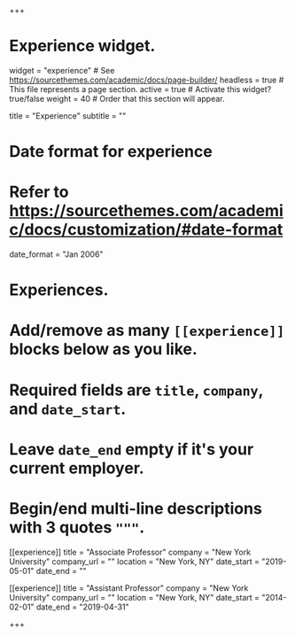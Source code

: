 +++
# Experience widget.
widget = "experience"  # See https://sourcethemes.com/academic/docs/page-builder/
headless = true  # This file represents a page section.
active = true  # Activate this widget? true/false
weight = 40  # Order that this section will appear.

title = "Experience"
subtitle = ""

# Date format for experience
#   Refer to https://sourcethemes.com/academic/docs/customization/#date-format
date_format = "Jan 2006"

# Experiences.
#   Add/remove as many `[[experience]]` blocks below as you like.
#   Required fields are `title`, `company`, and `date_start`.
#   Leave `date_end` empty if it's your current employer.
#   Begin/end multi-line descriptions with 3 quotes `"""`.
[[experience]]
  title = "Associate Professor"
  company = "New York University"
  company_url = ""
  location = "New York, NY"
  date_start = "2019-05-01"
  date_end = ""
  
  [[experience]]
  title = "Assistant Professor"
  company = "New York University"
  company_url = ""
  location = "New York, NY"
  date_start = "2014-02-01"
  date_end = "2019-04-31"

  

+++
